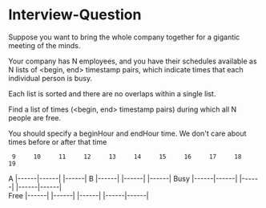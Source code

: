 # Interview-Question

Suppose you want to bring the whole company together for 
a gigantic meeting of the minds.

Your company has N employees, and you have their schedules available 
as N lists of <begin, end> timestamp pairs, which indicate times that 
each individual person is busy.

Each list is sorted and there are no overlaps within a single list.

Find a list of times (<begin, end> timestamp pairs) during which 
all N people are free.

You should specify a beginHour and endHour time. 
We don't care about times before or after that time

     9     10     11     12     13     14     15     16     17     18     19
A           |------|------|                    |------|
B           |------|             |------|             |------|
Busy        |------|------|      |------|      |------|------|    
Free |------|             |------|      |------|             |------|------|
